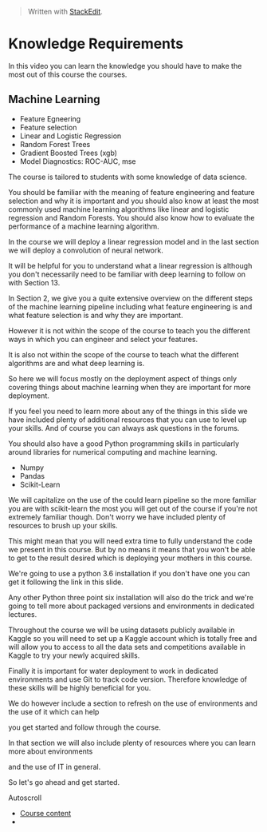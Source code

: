 > Written with [StackEdit](https://stackedit.io/).

# Knowledge Requirements

In this video you can learn the knowledge you should have to make the most out of this course the courses.

## Machine Learning

- Feature Egneering
- Feature selection
- Linear and Logistic Regression
- Random Forest Trees
- Gradient Boosted Trees (xgb)
- Model Diagnostics: ROC-AUC, mse

The course is tailored to students with some knowledge of data science.

You should be familiar with the meaning of feature engineering and feature selection and why it is important and you should also know at least the most commonly used machine learning algorithms like linear and logistic regression and Random Forests. You should also know how to evaluate the performance of a machine learning algorithm. 

In the course we will deploy a linear regression model and in the last section we will deploy a convolution of neural network.

It will be helpful for you to understand what a linear regression is although you don't necessarily need to be familiar with deep learning to follow on with Section 13.

In Section 2, we give you a quite extensive overview on the different steps of the machine learning pipeline including what feature engineering is and what feature selection is and why they are important.

However it is not within the scope of the course to teach you the different ways in which you can engineer and select your features.

It is also not within the scope of the course to teach what the different algorithms are and what deep learning is.

So here we will focus mostly on the deployment aspect of things only covering things about machine learning when they are important for more deployment.

If you feel you need to learn more about any of the things in this slide we have included plenty of additional resources that you can use to level up your skills. And of course you can always ask questions in the forums.

You should also have a good Python programming skills in particularly around libraries for numerical computing and machine learning. 

- Numpy
- Pandas
- Scikit-Learn

We will capitalize on the use of the could learn pipeline so the more familiar you are with scikit-learn the most you will get out of the course if you're not extremely familiar though. Don't worry we have included plenty of resources to brush up your skills.

This might mean that you will need extra time to fully understand the code we present in this course. But by no means it means that you won't be able to get to the result desired which is deploying your mothers in this course.

We're going to use a python 3.6 installation if you don't have one you can get it following the link in this slide.

Any other Python three point six installation will also do the trick and we're going to tell more about packaged versions and environments in dedicated lectures. 

Throughout the course we will be using datasets publicly available in Kaggle so you will need to set up a Kaggle account which is totally free and will allow you to access to all the data sets and competitions available in Kaggle to try your newly acquired skills.

Finally it is important for water deployment to work in dedicated environments and use Git to track code version. Therefore knowledge of these skills will be highly beneficial for you.

We do however include a section to refresh on the use of environments and the use of it which can help

you get started and follow through the course.

In that section we will also include plenty of resources where you can learn more about environments

and the use of IT in general.

So let's go ahead and get started.

Autoscroll

-   [Course content](https://www.udemy.com/deployment-of-machine-learning-models/learn/lecture/13321626#content)
-
<!--stackedit_data:
eyJoaXN0b3J5IjpbLTI4ODkxOTY5NF19
-->